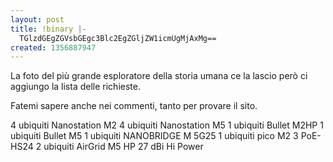 ```yaml
---
layout: post
title: !binary |-
  TGlzdGEgZGVsbGEgc3Blc2EgZGljZW1icmUgMjAxMg==
created: 1356887947
---
```

La foto del più grande esploratore della storia umana ce la lascio però ci aggiungo la lista delle richieste.

Fatemi sapere anche nei commenti, tanto per provare il sito.

4 ubiquiti Nanostation M2
4 ubiquiti Nanostation M5
1 ubiquiti Bullet M2HP
1 ubiquiti Bullet M5
1 ubiquiti NANOBRIDGE M 5G25
1 ubiquiti pico M2
3 PoE-HS24
2 ubiquiti AirGrid M5 HP 27 dBi Hi Power
